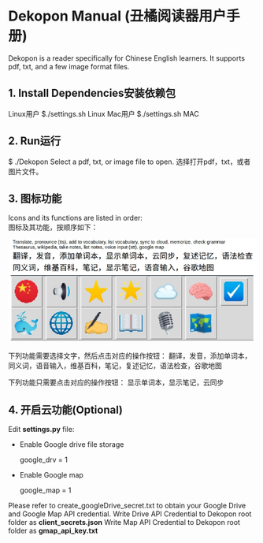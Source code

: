 # Dekopon Manual (丑橘阅读器用户手册)
Dekopon is a reader specifically for Chinese English learners. It supports pdf, txt, and a few image format files. 

## 1. Install Dependencies安装依赖包
Linux用户
$./settings.sh Linux
Mac用户
$./settings.sh MAC

## 2. Run运行
$ ./Dekopon
Select a pdf, txt, or image file to open.
选择打开pdf，txt，或者图片文件。

## 3. 图标功能
Icons and its functions are listed in order:  
图标及其功能，按顺序如下：

![GitHub Logo](https://github.com/taovcu/Dekopon/blob/master/symbols/dekopon_manual.jpg)

下列功能需要选择文字，然后点击对应的操作按钮：
翻译，发音，添加单词本，同义词，语音输入，维基百科，笔记，复述记忆，语法检查，谷歌地图 

下列功能只需要点击对应的操作按钮：
显示单词本，显示笔记，云同步

## 4. 开启云功能(Optional)
Edit **settings.py** file:

* Enable Google drive file storage

  google_drv = 1

* Enable Google map

  google_map = 1

Please refer to create_googleDrive_secret.txt to obtain your Google Drive and Google Map API credential.
Write Drive API Credential to Dekopon root folder as **client_secrets.json**
Write Map API Credential to Dekopon root folder as **gmap_api_key.txt**  

